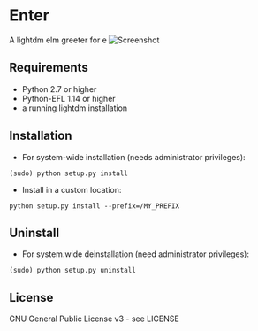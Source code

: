 Enter
===
A lightdm elm greeter for e
![Screenshot](https://github.com/wfx/enter/blob/master/data/shot.jpg)

## Requirements ##

* Python 2.7 or higher
* Python-EFL 1.14 or higher
* a running lightdm installation

## Installation ##

* For system-wide installation (needs administrator privileges):

 `(sudo) python setup.py install`

* Install in a custom location:

 `python setup.py install --prefix=/MY_PREFIX`

## Uninstall ##

* For system.wide deinstallation (need administrator privileges):

 `(sudo) python setup.py uninstall`

## License ##

GNU General Public License v3 - see LICENSE
